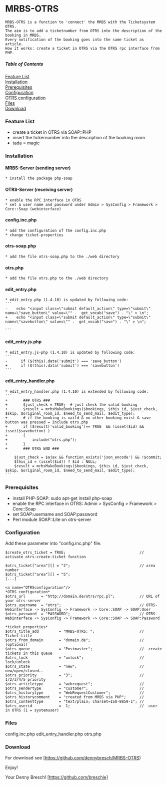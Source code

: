 # MRBS-OTRS
	MRBS-OTRS is a function to 'connect' the MRBS with the Ticketsystem OTRS.
	The aim is to add a ticketnumber from OTRS into the description of the booking in MRBS.
	Every notification of the booking goes into the same ticket as article.
	How it works: create a ticket in OTRS via the OTRS rpc interface from PHP.
	

##### Table of Contents  
[Feature List](#Feature)  
[Installation](#Installation)  
[Prerequisites](#Prerequisites)  
[Configuration](#Configuration)  
[OTRS configuration](#OTRSconfiguration)  
[Files](#Files)  
[Download](#Download)  
  


### Feature List

* create a ticket in OTRS via SOAP::PHP
* insert the tickernumber into the description of the booking room
* tada = magic

### Installation

#### MRBS-Server (sending server)
	* install the package php-soap
	
#### OTRS-Server (receiving server)
	* enable the RPC interface in OTRS 
	* set a user name and password under Admin > SysConfig > Framework > Core::Soap (webinterface)

#### config.inc.php
	* add the configuration of the config.inc.php
	* change ticket-properties

#### otrs-soap.php
	* add the file otrs-soap.php to the ./web directory

#### otrs.php
	* add the file otrs.php to the ./web directory
	
#### edit_entry.php
	* edit_entry.php (1.4.10) is updated by following code:
	```
	-    echo "<input class=\"submit default_action\" type=\"submit\"  name=\"save_button\" value=\"" .  get_vocab("save") . "\" > \n";
	+    echo "<input class=\"submit default_action\" type=\"submit\"  name=\"savebutton\" value=\"" .  get_vocab("save") . "\" > \n";
	
	```
#### edit_entry.js.php
	* edit_entry.js-php (1.4.10) is updated by following code:
	```
	-      if ($(this).data('submit') === 'save_button')
	+      if ($(this).data('submit') === 'savebutton')	
	```

#### edit_entry_handler.php
	* edit_entry_handler.php (1.4.10) is extended by following code:
	```
	+    	### OTRS ###
	+    	$just_check = TRUE;  # just check the valid booking
	+    	$result = mrbsMakeBookings($bookings, $this_id, $just_check, $skip, $original_room_id, $need_to_send_mail, $edit_type);
	+    	# if the booking is vaild & no other booking exist & save button was pressed = include otrs.php
	+    	if ($result['valid_booking']== TRUE  && !isset($id) && isset($savebutton) )
	+    	{
	+    		include("otrs.php");
	+    	}
	+    	### OTRS END ###
		
		$just_check = $ajax && function_exists('json_encode') && !$commit;
		$this_id = (isset($id)) ? $id : NULL;
		$result = mrbsMakeBookings($bookings, $this_id, $just_check, $skip, $original_room_id, $need_to_send_mail, $edit_type);
	```


### Prerequisites

* install PHP-SOAP:  sudo apt-get install php-soap
* enable the RPC interface in OTRS: Admin > SysConfig > Framework > Core::Soap
* set SOAP:username and SOAP:password
* Perl module SOAP::Lite on otrs-server

### Configuration
Add these parameter into "config.inc.php" file.

```no-highlight
$create_otrs_ticket = TRUE;                                 // activate otrs-create-ticket function

$otrs_ticket["area"][] = "2";                               // area number
$otrs_ticket["area"][] = "5";
[...]

<a name="OTRSconfiguration"/>
*OTRS configuration*
$otrs_url       = "http://domain.de/otrs/rpc.pl";           // URL of your otrs-server
$otrs_username  = "otrs";                                   // OTRS-Webinterface -> SysConfig -> Framework -> Core::SOAP -> SOAP:User
$otrs_password  = "PASSWORD";                               // OTRS-Webinterface -> SysConfig -> Framework -> Core::SOAP -> SOAP:Password

*ticket properties*
$otrs_title_add         = "MRBS-OTRS: ";                    //  Ticket-title
$otrs_from_domain       = "domain.de";                      //  (optional)
$otrs_queue             = "Postmaster";                     //  create tickets in this queue
$otrs_lock              = "unlock";                         //  lock/unlock
$otrs_state             = "new";                            //  new/open/closed..
$otrs_priority          = "3";                              //  1/2/3/4/5 priority
$otrs_articletype       = "webrequest";                     //
$otrs_sendertype        = "customer";                       //
$otrs_historytype       = "WebRequestCustomer";             //
$otrs_historycomment    = "created from MRBS via PHP";      //
$otrs_contenttype       = "text/plain; charset=ISO-8859-1"; //
$otrs_userid            =  1;                               //  user in OTRS (1 = systemuser)
```


### Files

config.inc.php
edit_entry_handler.php
otrs.php

### Download

For download see [https://github.com/dennybresch/MRBS-OTRS)


Enjoy!

Your Denny Bresch!
[https://github.com/breschie]
 
 
